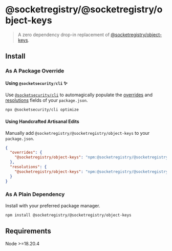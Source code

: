 # @socketregistry/@socketregistry/object-keys

> A zero dependency drop-in replacement of
> [@socketregistry/object-keys](https://www.npmjs.com/package/@socketregistry/object-keys).

## Install

### As A Package Override

#### Using `@socketsecurity/cli` :sparkles:

Use [`@socketsecurity/cli`](https://www.npmjs.com/package/@socketsecurity/cli)
to automagically populate the
[overrides](https://docs.npmjs.com/cli/v9/configuring-npm/package-json#overrides)
and [resolutions](https://yarnpkg.com/configuration/manifest#resolutions) fields
of your `package.json`.

```sh
npx @socketsecurity/cli optimize
```

#### Using Handcrafted Artisanal Edits

Manually add `@socketregistry/@socketregistry/object-keys` to your
`package.json`.

```json
{
  "overrides": {
    "@socketregistry/object-keys": "npm:@socketregistry/@socketregistry/object-keys@^1"
  },
  "resolutions": {
    "@socketregistry/object-keys": "npm:@socketregistry/@socketregistry/object-keys@^1"
  }
}
```

### As A Plain Dependency

Install with your preferred package manager.

```sh
npm install @socketregistry/@socketregistry/object-keys
```

## Requirements

Node &gt;=18.20.4
